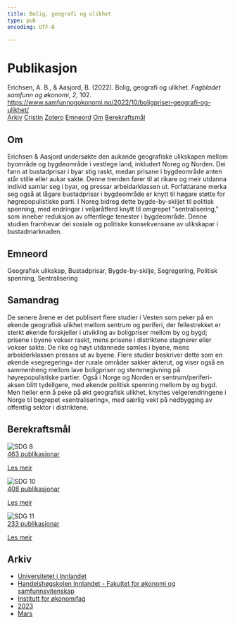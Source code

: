 ```yaml
---
title: Bolig, geografi og ulikhet
type: pub
encoding: UTF-8

---
```

<h1>Publikasjon</h1>
<article id="csl-bib-container-76LF74GS" class="csl-bib-container">
  <div class="csl-bib-body"> <div class="csl-entry">Erichsen, A. B., &#38; Aasjord, B. (2022). Bolig, geografi og ulikhet. <i>Fagbladet samfunn og økonomi</i>, <i>2</i>, 102. <a href="https://www.samfunnogokonomi.no/2022/10/boligpriser-geografi-og-ulikhet/">https://www.samfunnogokonomi.no/2022/10/boligpriser-geografi-og-ulikhet/</a></div> </div>
  <div class="csl-bib-buttons">
    <a href="#taxonomy-article-76LF74GS" alt="archive" class="csl-bib-button">Arkiv</a>
    <a href="https://app.cristin.no/results/show.jsf?id=2137163" alt="Cristin" class="csl-bib-button">Cristin</a>
    <a href="http://zotero.org/groups/5881554/items/76LF74GS" alt="Zotero" class="csl-bib-button">Zotero</a>
    <a href="#keywords-article-76LF74GS" alt="keywords" class="csl-bib-button">Emneord</a>
    <a href="#about-article-76LF74GS" alt="about_pub" class="csl-bib-button">Om</a>
    <a href="#sdg-article-76LF74GS" alt="sdg" class="csl-bib-button">Berekraftsmål</a>
  </div>
  <div id="csl-bib-meta-container-76LF74GS"></div>
</article>
<div id="csl-bib-meta-76LF74GS" class="csl-bib-meta">
  <article id="about-article-76LF74GS" class="about_pub-article">
    <h1>Om</h1>
    Erichsen & Aasjord undersøkte den aukande geografiske ulikskapen mellom byområde og bygdeområde i vestlege land, inkludert Noreg og Norden. Dei fann at bustadprisar i byar stig raskt, medan prisane i bygdeområde anten står stille eller aukar sakte. Denne trenden fører til at rikare og meir utdanna individ samlar seg i byar, og pressar arbeidarklassen ut. Forfattarane merka seg også at lågare bustadprisar i bygdeområde er knytt til høgare støtte for høgrepopulistiske parti. I Noreg bidreg dette bygde-by-skiljet til politisk spenning, med endringar i veljaråtferd knytt til omgrepet "sentralisering," som inneber reduksjon av offentlege tenester i bygdeområde. Denne studien framhevar dei sosiale og politiske konsekvensane av ulikskapar i bustadmarknaden.
  </article>
  <article id="keywords-article-76LF74GS" class="keywords-article">
    <h1>Emneord</h1>
    Geografisk ulikskap, Bustadprisar, Bygde-by-skilje, Segregering, Politisk spenning, Sentralisering
  </article>
  <article id="abstract-article-76LF74GS" class="abstract-article">
    <h1>Samandrag</h1>
    De senere årene er det publisert flere studier i Vesten som peker på en økende geografisk ulikhet mellom sentrum og periferi, der fellestrekket er sterkt økende forskjeller i utvikling av boligpriser mellom by og bygd; prisene i byene vokser raskt, mens prisene i distriktene stagnerer eller vokser sakte. De rike og høyt 
utdannede samles i byene, mens arbeiderklassen presses ut av byene. Flere studier beskriver dette som en økende «segregering» der rurale områder sakker akterut, og viser også en sammenheng mellom lave boligpriser og stemmegivning på høyrepopulistiske 
partier. Også i Norge og Norden er sentrum/periferi-aksen blitt 
tydeligere, med økende politisk spenning mellom by og bygd. Men heller enn å peke på økt geografisk ulikhet, knyttes velgerendringene i Norge til begrepet «sentralisering», med særlig vekt på nedbygging av offentlig sektor i distriktene.
  </article>
  <article id="sdg-article-76LF74GS" class="sdg-article">
    <h1>Berekraftsmål</h1>
    <div class="sdg-container"><div id="sdg8" class="sdg">
        <img src="{{< params subfolder >}}images/sdg/sdg08_nn.png" class="image" alt="SDG 8">
        <div class="sdg-overlay">
          <a href="{{< params subfolder >}}nn/archive/?sdg=8#archive" class="sdg-publication-count"><span>463</span> publikasjonar</a>
          <p><a href="https://fn.no/om-fn/fns-baerekraftsmaal/anstendig-arbeid-og-oekonomisk-vekst?lang=nno-NO" class="sdg-read-more">Les meir</a></p>
        </div>
      </div> <div id="sdg10" class="sdg">
        <img src="{{< params subfolder >}}images/sdg/sdg10_nn.png" class="image" alt="SDG 10">
        <div class="sdg-overlay">
          <a href="{{< params subfolder >}}nn/archive/?sdg=10#archive" class="sdg-publication-count"><span>408</span> publikasjonar</a>
          <p><a href="https://fn.no/om-fn/fns-baerekraftsmaal/mindre-ulikhet?lang=nno-NO" class="sdg-read-more">Les meir</a></p>
        </div>
      </div> <div id="sdg11" class="sdg">
        <img src="{{< params subfolder >}}images/sdg/sdg11_nn.png" class="image" alt="SDG 11">
        <div class="sdg-overlay">
          <a href="{{< params subfolder >}}nn/archive/?sdg=11#archive" class="sdg-publication-count"><span>233</span> publikasjonar</a>
          <p><a href="https://fn.no/om-fn/fns-baerekraftsmaal/baerekraftige-byer-og-lokalsamfunn?lang=nno-NO" class="sdg-read-more">Les meir</a></p>
        </div>
      </div></div>
  </article>
  <article id="taxonomy-article-76LF74GS" class="taxonomy-article">
    <h1>Arkiv</h1>
    <ul>
      <li><a href="{{< params subfolder >}}nn/archive/?key=3DCRN523">Universitetet i Innlandet</a></li>
      <li><a href="{{< params subfolder >}}nn/archive/?key=DU8Q9LN9">Handelshøgskolen Innlandet - Fakultet for økonomi og samfunnsvitenskap</a></li>
      <li><a href="{{< params subfolder >}}nn/archive/?key=3IQA89I8">Institutt for økonomifag</a></li>
      <li><a href="{{< params subfolder >}}nn/archive/?key=RD9NIUZB">2023</a></li>
      <li><a href="{{< params subfolder >}}nn/archive/?key=UD62IL5L">Mars</a></li>
    </ul>
  </article>
</div>
